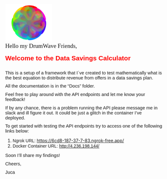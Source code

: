 <html>
<img src="https://github.com/jucalecrim/dw.alecrim.dsp.calculator/blob/main/docs/img/Logo.png" width="150" height="120">
<p style='margin-top:0cm;margin-right:0cm;margin-bottom:8.0pt;margin-left:0cm;font-size:11.0pt;font-family:"Calibri",sans-serif;'><span style="font-size:19px;font-family:Algerian;">Hello my DrumWave Friends,</span></p>
<h1 style='margin: 12pt 0cm 0cm; font-size: 21px; font-family: "Calibri Light", sans-serif; color: rgb(47, 84, 150); font-weight: normal; --darkreader-inline-color: #7eaad7;' data-darkreader-inline-color=""><strong><span style='font-family: "Arial Black", sans-serif; color: red; --darkreader-inline-color: #ff1a1a;' data-darkreader-inline-color="">Welcome to the Data Savings Calculator</span></strong></h1>
<p style='margin-top:0cm;margin-right:0cm;margin-bottom:8.0pt;margin-left:0cm;font-size:11.0pt;font-family:"Calibri",sans-serif;'><span style='font-family:"Bahnschrift SemiBold SemiConden",sans-serif;'>&nbsp;</span></p>
<p style='margin-top:0cm;margin-right:0cm;margin-bottom:8.0pt;margin-left:0cm;font-size:11.0pt;font-family:"Calibri",sans-serif;'><span style='font-family:"Bahnschrift SemiBold SemiConden",sans-serif;'>This is a setup of a framework that I´ve created to test mathematically what is the best equation to distribute revenue from offers in a data savings plan.</span></p>
<p style='margin-top:0cm;margin-right:0cm;margin-bottom:8.0pt;margin-left:0cm;font-size:11.0pt;font-family:"Calibri",sans-serif;'><span style='font-family:"Bahnschrift SemiBold SemiConden",sans-serif;'>All the documentation is in the “Docs” folder.</span></p>
<p style='margin-top:0cm;margin-right:0cm;margin-bottom:8.0pt;margin-left:0cm;font-size:11.0pt;font-family:"Calibri",sans-serif;'><span style='font-family:"Bahnschrift SemiBold SemiConden",sans-serif;'>Feel free to play around with the API endpoints and let me know your feedback!</span></p>
<p style='margin-top:0cm;margin-right:0cm;margin-bottom:8.0pt;margin-left:0cm;font-size:11.0pt;font-family:"Calibri",sans-serif;'><span style='font-family:"Bahnschrift SemiBold SemiConden",sans-serif;'>If by any chance, there is a problem running the API please message me in slack and ill figure it out. It could be just a glitch in the container I’ve deployed.</span></p>
<p style='margin-top:0cm;margin-right:0cm;margin-bottom:8.0pt;margin-left:0cm;font-size:11.0pt;font-family:"Calibri",sans-serif;'><span style='font-family:"Bahnschrift SemiBold SemiConden",sans-serif;'>To get started with testing the API endpoints try to access one of the following links below:</span></p>
<ul class="decimal_type" style="list-style-type: undefined;">
    <li><span style='font-family:"Bahnschrift SemiBold SemiConden",sans-serif;'>Ngrok URL:&nbsp;</span><a href="https://02c9-2804-431-c7f5-eed-2913-4f83-52d1-8dec.ngrok-free.app/">https://6cd8-187-37-7-83.ngrok-free.app/</a></li>
    <li><span style='font-family:"Bahnschrift SemiBold SemiConden",sans-serif;'>Docker Container URL:&nbsp;</span><a href="http://4.236.198.144/"><span style='font-family:"Bahnschrift SemiBold SemiConden",sans-serif;'>http://4.236.198.144/</span></a></li>
</ul>
<p style='margin-top:0cm;margin-right:0cm;margin-bottom:8.0pt;margin-left:0cm;font-size:11.0pt;font-family:"Calibri",sans-serif;'><span style='font-family:"Bahnschrift SemiBold SemiConden",sans-serif;'>Soon I’ll share my findings!</span></p>
<p style='margin-top:0cm;margin-right:0cm;margin-bottom:8.0pt;margin-left:0cm;font-size:11.0pt;font-family:"Calibri",sans-serif;'><span style='font-family:"Bahnschrift SemiBold SemiConden",sans-serif;'>Cheers,</span></p>
<p style='margin-top:0cm;margin-right:0cm;margin-bottom:8.0pt;margin-left:0cm;font-size:11.0pt;font-family:"Calibri",sans-serif;'><span style='font-family:"Bahnschrift SemiBold SemiConden",sans-serif;'>Juca</span></p>
</html>

